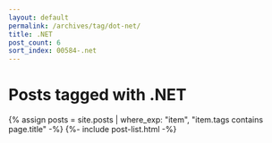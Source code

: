 ```yaml
---
layout: default
permalink: /archives/tag/dot-net/
title: .NET
post_count: 6
sort_index: 00584-.net
---
```

<h1 class="page-heading">Posts tagged with .NET</h1>
{% assign posts = site.posts | where_exp: "item", "item.tags contains page.title" -%}
{%- include post-list.html -%}
